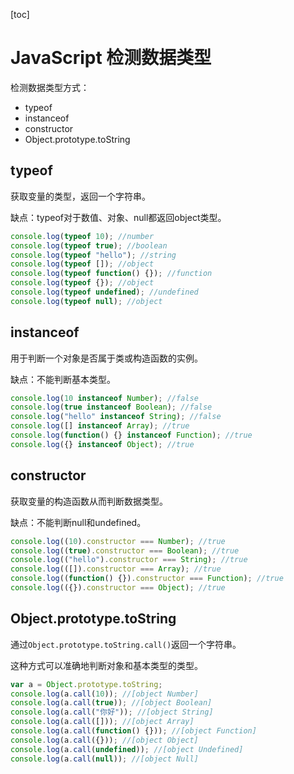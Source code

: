 [toc]

# JavaScript 检测数据类型

检测数据类型方式：


- typeof
- instanceof
- constructor
- Object.prototype.toString


## typeof

获取变量的类型，返回一个字符串。

缺点：typeof对于数值、对象、null都返回object类型。

```js
console.log(typeof 10); //number
console.log(typeof true); //boolean
console.log(typeof "hello"); //string
console.log(typeof []); //object
console.log(typeof function() {}); //function
console.log(typeof {}); //object
console.log(typeof undefined); //undefined
console.log(typeof null); //object
```



## instanceof

用于判断一个对象是否属于类或构造函数的实例。

缺点：不能判断基本类型。

```js
console.log(10 instanceof Number); //false
console.log(true instanceof Boolean); //false 
console.log("hello" instanceof String); //false
console.log([] instanceof Array); //true
console.log(function() {} instanceof Function); //true
console.log({} instanceof Object); //true
```



## constructor

获取变量的构造函数从而判断数据类型。

缺点：不能判断null和undefined。

```js
console.log((10).constructor === Number); //true
console.log((true).constructor === Boolean); //true
console.log(("hello").constructor === String); //true
console.log(([]).constructor === Array); //true
console.log((function() {}).constructor === Function); //true
console.log(({}).constructor === Object); //true
```



## Object.prototype.toString

通过`Object.prototype.toString.call()`返回一个字符串。

这种方式可以准确地判断对象和基本类型的类型。

```js
var a = Object.prototype.toString;
console.log(a.call(10)); //[object Number]
console.log(a.call(true)); //[object Boolean]
console.log(a.call("你好")); //[object String]
console.log(a.call([])); //[object Array]
console.log(a.call(function() {})); //[object Function]
console.log(a.call({})); //[object Object]
console.log(a.call(undefined)); //[object Undefined]
console.log(a.call(null)); //[object Null]
```

